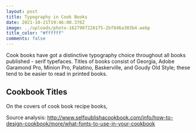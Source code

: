 ```yaml
---
layout: post
title: Typography in Cook Books
date: 2021-10-21T19:46:00.376Z
image: ../uploads/photo-1627907228175-2bf846a303b4.webp
title_color: "#ffffff"
comments: false
---
```

Cook books have got a distinctive typography choice throughout all books published - serif typefaces. Titles of books consist of Georgia, Adobe Garamond Pro, Minion Pro, Palatino, Baskerville, and Goudy Old Style; these tend to be easier to read in printed books. 

## Cookbook Titles

On the covers of cook book recipe books, 









Source analysis: <http://www.selfpublishacookbook.com/info/how-to-design-cookbook/more/what-fonts-to-use-in-your-cookbook>